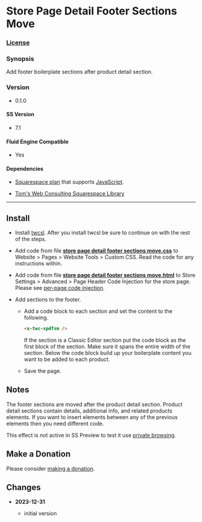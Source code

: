 # Store Page Detail Footer Sections Move

### [License][1]

### Synopsis

Add footer boilerplate sections after product detail section.

### Version

  * 0.1.0

#### SS Version

  * 7.1

#### Fluid Engine Compatible

  * Yes

#### Dependencies

  * [Squarespace plan][2] that supports [JavaScript][3].
  
  * [Tom's Web Consulting Squarespace Library][4]

---

## Install

* Install [twcsl][5]. After you install twcsl be sure to continue on with the
  rest of the steps.
  
* Add code from file **[store page detail footer sections move.css][6]** to
  Website > Pages > Website Tools > Custom CSS. Read the code for any
  instructions within.
  
* Add code from file **[store page detail footer sections move.html][7]** to
  Store Settings > Advanced > Page Header Code Injection for the store page.
  Please see [per-page code injection][8].
  
* Add sections to the footer.

  * Add a code block to each section and set the content to the following.
    
    ```html
    <x-twc-spdfsm />
    ```
    
    If the section is a Classic Editor section put the code block as the first
    block of the section. Make sure it spans the entire width of the section.
    Below the code block build up your boilerplate content you want to be added
    to each product.
    
  * Save the page.

## Notes

The footer sections are moved after the product detail section. Product detail
sections contain details, additional info, and related products elements. If you
want to insert elements between any of the previous elements then you need
different code.

This effect is not active in SS Preview to test it use [private browsing][9].

## Make a Donation

Please consider [making a donation][10].

## Changes

<!-- * **2023-10-21**

  * make what gets moved from the footer to additional info broader
  * bumped version to 0.2.0
  -->
* **2023-12-31**

  * initial version

[1]: https://github.com/tomsWebConsulting/twcsl/blob/main/LICENSE.txt#L1
[2]: https://www.squarespace.com/pricing
[3]: https://en.wikipedia.org/wiki/JavaScript
[4]: https://github.com/tomsWebConsulting/twcsl
[5]: https://github.com/tomsWebConsulting/twcsl#install-options
[6]: store%20page%20detail%20footer%20sections%20move.css#L1
[7]: store%20page%20detail%20footer%20sections%20move.html#L1
[8]: https://support.squarespace.com/hc/en-us/articles/205815908-Using-code-injection#toc-per-page-code-injection
[9]: https://support.squarespace.com/hc/en-us/articles/207099587-Using-private-browsing-or-incognito-mode
[10]: https://github.com/tomsWebConsulting/twcsl#make-a-donation

